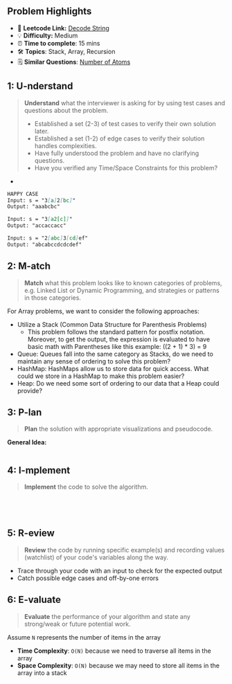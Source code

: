 ## Problem Highlights

* 🔗 **Leetcode Link:** [Decode String](https://leetcode.com/problems/decode-string/)
* 💡 **Difficulty:** Medium
* ⏰ **Time to complete**: 15 mins
* 🛠️ **Topics**: Stack, Array, Recursion
* 🗒️ **Similar Questions**: [Number of Atoms](https://leetcode.com/problems/number-of-atoms/)

## 1: U-nderstand
 
> **Understand** what the interviewer is asking for by using test cases and questions about the problem.
> 
> - Established a set (2-3) of test cases to verify their own solution later.
> - Established a set (1-2) of edge cases to verify their solution handles complexities.
> - Have fully understood the problem and have no clarifying questions.
> - Have you verified any Time/Space Constraints for this problem?

- 

   
```markdown
HAPPY CASE
Input: s = "3[a]2[bc]"
Output: "aaabcbc"

Input: s = "3[a2[c]]"
Output: "accaccacc"

Input: s = "2[abc]3[cd]ef"
Output: "abcabccdcdcdef"
```   
    
## 2: M-atch

<!-- See https://docs.google.com/document/d/1hYT1hoOJ6pFIt8A5q-PIZmYP7pB4WqlzyUJgFx9x2mY/edit#heading=h.ya2de4n4zsds for list of algorithms based on question type-->

> **Match** what this problem looks like to known categories of problems, e.g. Linked List or Dynamic Programming, and strategies or patterns in those categories.

For Array problems, we want to consider the following approaches:

- Utilize a Stack (Common Data Structure for Parenthesis Problems)
   - This problem follows the standard pattern for postfix notation. Moreover, to get the output, the expression is evaluated to have basic math with Parentheses like this example: ((2 + 1) * 3) = 9
- Queue: Queues fall into the same category as Stacks, do we need to maintain any sense of ordering to solve this problem?
- HashMap: HashMaps allow us to store data for quick access. What could we store in a HashMap to make this problem easier?
- Heap: Do we need some sort of ordering to our data that a Heap could provide?

## 3: P-lan

> **Plan** the solution with appropriate visualizations and pseudocode.

**General Idea:** 

```markdown

```
## 4: I-mplement

> **Implement** the code to solve the algorithm.

```python

        
```
```java


```

## 5: R-eview

> **Review** the code by running specific example(s) and recording values (watchlist) of your code's variables along the way.

- Trace through your code with an input to check for the expected output
- Catch possible edge cases and off-by-one errors

## 6: E-valuate

> **Evaluate** the performance of your algorithm and state any strong/weak or future potential work.

Assume `N` represents the number of items in the array

* **Time Complexity**: `O(N)` because we need to traverse all items in the array
* **Space Complexity**: `O(N)` because we may need to store all items in the array into a stack